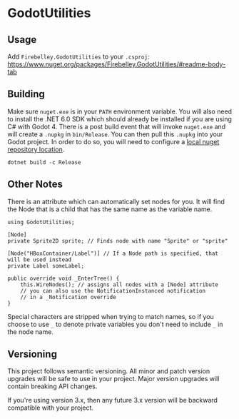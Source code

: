 # GodotUtilities

## Usage

Add `Firebelley.GodotUtilities` to your `.csproj`: https://www.nuget.org/packages/Firebelley.GodotUtilities/#readme-body-tab

## Building

Make sure `nuget.exe` is in your `PATH` environment variable. You will also need to install the .NET 6.0 SDK which should already be installed if you are using C# with Godot 4. There is a post build event that will invoke `nuget.exe` and will create a `.nupkg` in `bin/Release`. You can then pull this `.nupkg` into your Godot project. In order to do so, you will need to configure a [local nuget repository location](https://docs.microsoft.com/en-us/nuget/hosting-packages/local-feeds).

```
dotnet build -c Release
```

## Other Notes

There is an attribute which can automatically set nodes for you. It will find the Node that is a child that has the same name as the variable name.

```cd
using GodotUtilities;

[Node]
private Sprite2D sprite; // Finds node with name "Sprite" or "sprite"

[Node("HBoxContainer/Label")] // If a Node path is specified, that will be used instead
private Label someLabel;

public override void _EnterTree() {
    this.WireNodes(); // assigns all nodes with a [Node] attribute
    // you can also use the NotificationInstanced notification
    // in a _Notification override
}
```

Special characters are stripped when trying to match names, so if you choose to use `_` to denote private variables you don't need to include `_` in the node name.

## Versioning

This project follows semantic versioning. All minor and patch version upgrades will be safe to use in your project. Major version upgrades will contain breaking API changes.

If you're using version 3.x, then any future 3.x version will be backward compatible with your project.
